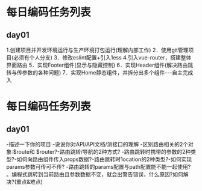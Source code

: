 # 每日编码任务列表
## day01
1.创建项目并开发环境运行与生产环境打包运行(理解内部工作)
2．使用git管理项目(必须有个人分支)
3．修改eslint配置+引入1ess
4.引入vue-router，搭建整体界面路由
5．实现Footer组件(显示与隐藏控制)
6．实现Header组件(解决路由跳转与传参数的各种问题)
7．实现Home静态组件，并拆分出多个组件---自主完成入

# 每日编码任务列表
## day01
-描述一下你的项目
-说说你对API/API文档/测接口的理解
-区别路由相关的2个对象:$route和 $router?-路由跳转/导航的2种方式?
-路由跳转时携带的参数的2种类型?-如何向路由组件传入props数据?-路由跳转时1ocation的2种类型?-如何实现params参数可传可不传?
-路由跳转的params配置与path配置能不能一起使用?
。编程式跳转到当前路由且参数数据不变，就会出警告错误，什么原因?如何解决?(重点&难点)


